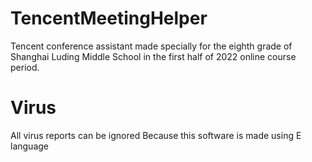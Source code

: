 # TencentMeetingHelper
Tencent conference assistant made specially for the eighth grade of Shanghai Luding Middle School in the first half of 2022 online course period.
# Virus
All virus reports can be ignored
Because this software is made using E language